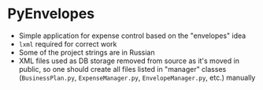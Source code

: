 # PyEnvelopes #

* Simple application for expense control based on the "envelopes" idea
* `lxml` required for correct work
* Some of the project strings are in Russian
* XML files used as DB storage removed from source as it's moved in public, so one should create all files listed in "manager" classes (`BusinessPlan.py`, `ExpenseManager.py`, `EnvelopeManager.py`, etc.) manually
